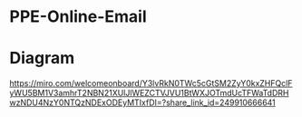# PPE-Online-Email

# Diagram
https://miro.com/welcomeonboard/Y3lvRkN0TWc5cGtSM2ZyY0kxZHFQclFyWU5BM1V3amhrT2NBN21XUlJlWEZCTVJVU1BtWXJOTmdUcTFWaTdDRHwzNDU4NzY0NTQzNDExODEyMTIxfDI=?share_link_id=249910666641